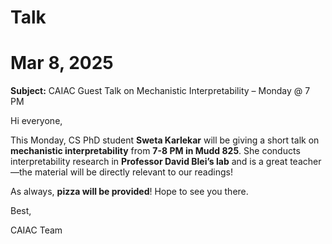 # Talk

# Mar 8, 2025

**Subject:** CAIAC Guest Talk on Mechanistic Interpretability – Monday @ 7 PM

Hi everyone,

This Monday, CS PhD student **Sweta Karlekar** will be giving a short talk on **mechanistic interpretability** from **7-8 PM in Mudd 825**. She conducts interpretability research in **Professor David Blei’s lab** and is a great teacher—the material will be directly relevant to our readings\!

As always, **pizza will be provided**\! Hope to see you there.

Best,

CAIAC Team

